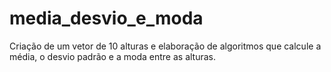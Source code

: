 # media_desvio_e_moda
Criação de um vetor de 10 alturas e elaboração de algoritmos que calcule a média, o desvio padrão e a moda entre as alturas.
